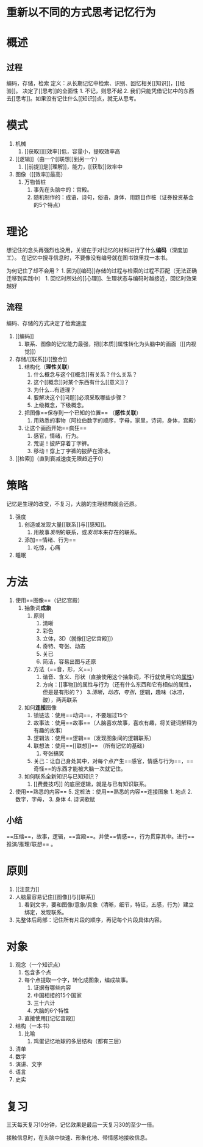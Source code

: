 # 重新以不同的方式思考记忆行为
# 概述
## 过程
编码，存储，检索
定义：从长期记忆中检索、识别、回忆相关[[知识]]，[[经验]]。
决定了[[思考]]的全面性
	1. 不记，则思不起
	2. 我们只能凭借记忆中的东西去[[思考]]。如果没有记住什么[[知识]]点，就无从思考。
# 模式
1. 机械
	1. [[获取]][[效率]]低，容量小，提取效率高
2. [[逻辑]]（由一个[[联想]]到另一个）
	1. [[前提]]是[[理解]]，能力，[[获取]]效率中
3. 图像（[[效率]]最高）
	1. 万物皆桩
		1. 事先在头脑中的：宫殿。
		2. 随机制作的：成语，诗句，俗语，身体，用题目作桩（证券投资基金的5个特点）

# 理论
想记住的念头再强烈也没用，关键在于对记忆的材料进行了什么**编码**（深度加工）。
在记忆中搜寻信息时，不要像没有编号就在图书馆里找一本书。

为何记住了却不会用？
	1. 因为[[编码]]存储的过程与检索的过程不匹配（无法正确迁移到实践中）
		1. 回忆时所处的[[心理]]、生理状态与编码时越接近，回忆时效果越好
## 流程
编码、存储的方式决定了检索速度
1. [[编码]] 
	1. 联系、图像的记忆能力最强，把[[本质]]属性转化为头脑中的画面（[[内视觉]]）
2. 存储/[[联系]]/[[整合]] 
	1.  结构化（**理性关联**）
		1. 什么概念与这个[[概念]]有关系？什么关系？
		2. 这个[[概念]]对某个东西有什么[[意义]]？
		3. 为什么...有道理？
		4. 要解决这个[[问题]]必须采取哪些步骤？
		5. 上级概念，下级概念。
	2. 把图像==保存到一个已知的位置== （**感性关联**）
		1. 用熟悉的事物（阿拉伯数字的顺序，字母，家里，诗词，身体，宫殿）
	3. 让这个画面开始==疯狂== 
		1. 感官，情绪，行为。
		2. 荒诞！披萨穿着丁字裤。
		3. 移动！穿上丁字裤的披萨在滑冰。
3. [[检索]]（直到衰减速度无限趋近于0）

# 策略
记忆是生理的改变，不复习，大脑的生理结构就会还原。
1. 强度
	1. 创造或发现大量[[联系]]与[[感知]]。
		1. 用故事*发明*的联系，或*发现*本来存在的联系。
	2. 添加==情绪、行为==
		1. 吃惊，心痛
2. 睡眠
# 方法
1. 使用==图像==（记忆宫殿）
	1. 抽象词**成象**
		1. 原则
			1. 清晰
			2. 彩色
			3. 立体，3D（就像[[记忆宫殿]]）
			4. 奇特、夸张、动态
			5. 关已
			6. 简洁，容易出图与还原
		2. 方法（==音，形，义==）
			1. 谐音、含义、形状（直接使用这个抽象词，不行就使用它的<u>属性</u>）
			2. 方向：[[事物]]的属性与行为（还有什么东西和它有相似的属性，但是是有形的？）
			3.*清晰*，*动态*，*夸张*，逻辑，趣味（冰凉，酸），两两联系
	2. 如何**连接**图像
		1. 锁链法：使用==动词==，不要超过15个
		2. 故事法：使用==故事==（人脑喜欢故事，喜欢有趣，将关键词解释为有趣的故事）
		3. 逻辑法：使用==逻辑==（发现图象间的逻辑联系）
		4. 联想法：使用==[[联想]]== （所有记忆的基础）
			1. 夸张搞笑
		5. 关己：让自己身处其中，对每个点产生==感官，情感与行为==，==奇怪==的东西才能被大脑一次就记住。
	3. 如何联系全新知识与已知知识？
		1. [[费曼技巧]] 的底层逻辑，就是与已有知识联系。
1. 使用==熟悉的内容== 
	5. 定桩法：使用==熟悉的内容==连接图象
		1. 地点
		2. 数字，字母，
		3. 身体
		4. 诗词歌赋
## 小结
==压缩==，故事，逻辑，==宫殿==。并使==情感==，行为贯穿其中。进行==推演/推理/联想== 。
# 原则
1. [[注意力]] 
2. 人脑最容易记住[[图像]]与[[联系]] 
	1. 看到文字，要和图像/意象/具象（清晰，细节，特征，五感，行为）建立绑定，发现联系。
3. 先整体后局部：记住所有片段的顺序，再记每个片段具体内容。
# 对象
1. 观念（一个知识点）
	1. 包含多个点
	2. 每个点提取一个字，转化成图象，编成故事。
		1. 证据有哪些内容
		2. 中国相接的15个国家
		3. 三十六计
		4. 大脑的6个特性
	3. 直接使用[[记忆宫殿]] 
2. 结构（一本书）
	1. 比喻
		1. 鸡蛋记忆地球的多层结构（都有三层）
3. 清单
4. 数字
5. 演讲、文字
6. 语言
7. 史实
# 复习
三天每天复习10分钟，记忆效果是最后一天复习30的至少一倍。

接触信息时，在头脑中快速、形象化地、带情感地接收信息。


[^1]: 一直在努力的效率其实很低，高频率的努力才高效。